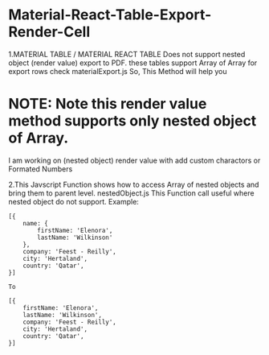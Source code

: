 # Material-React-Table-Export-Render-Cell

1.MATERIAL TABLE / MATERIAL REACT TABLE Does not support nested object (render value) export to PDF. these tables support Array of Array for export rows check materialExport.js
So, This Method will help you
# NOTE: Note this render value method supports only nested object of Array.
I am working on (nested object) render value with add custom charactors or Formated Numbers


2.This Javscript Function shows how to access Array of nested objects and bring them to parent level. nestedObject.js
This Function call useful where nested object do not support.
Example:

    [{
        name: {
            firstName: 'Elenora',
            lastName: 'Wilkinson'
        },
        company: 'Feest - Reilly',
        city: 'Hertaland',
        country: 'Qatar',
    }]

    To

    [{
        firstName: 'Elenora',
        lastName: 'Wilkinson',
        company: 'Feest - Reilly',
        city: 'Hertaland',
        country: 'Qatar',
    }]


